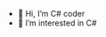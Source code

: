- 👋 Hi, I’m С# coder
- 👀 I’m interested in C#
  

<!---
Svyatoslav225/Svyatoslav225 is a ✨ special ✨ repository because its `README.md` (this file) appears on your GitHub profile.
You can click the Preview link to take a look at your changes.
--->
